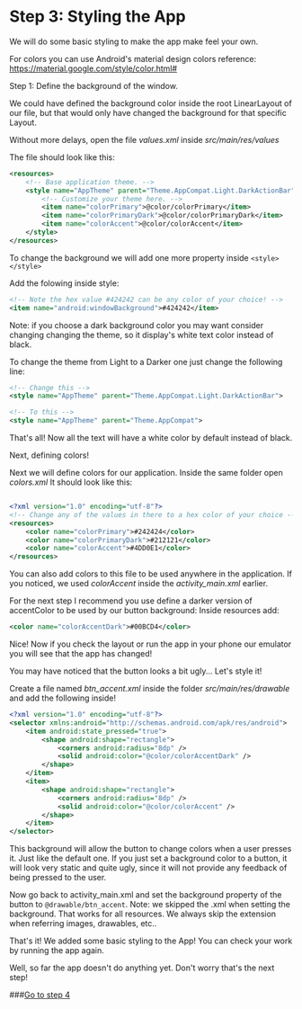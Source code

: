 # Step 3: Styling the App

We will do some basic styling to make the app make feel your own.

For colors you can use Android's material design colors reference: https://material.google.com/style/color.html#

Step 1: Define the background of the window.

We could have defined the background color inside the root LinearLayout of our file, but that would
only have changed the background for that specific Layout.

Without more delays, open the file _values.xml_ inside _src/main/res/values_

The file should look like this:

```xml
<resources>
    <!-- Base application theme. -->
    <style name="AppTheme" parent="Theme.AppCompat.Light.DarkActionBar">
        <!-- Customize your theme here. -->
        <item name="colorPrimary">@color/colorPrimary</item>
        <item name="colorPrimaryDark">@color/colorPrimaryDark</item>
        <item name="colorAccent">@color/colorAccent</item>
    </style>
</resources>
```

To change the background we will add one more property inside ```<style> </style>```

Add the folowing inside style:
```xml
<!-- Note the hex value #424242 can be any color of your choice! -->
<item name="android:windowBackground">#424242</item>
```

Note: if you choose a dark background color you may want consider changing changing the theme, so it display's white text color instead of black.

To change the theme from Light to a Darker one just change the following line:

```xml
<!-- Change this -->
<style name="AppTheme" parent="Theme.AppCompat.Light.DarkActionBar">

<!-- To this -->
<style name="AppTheme" parent="Theme.AppCompat">
```

That's all! Now all the text will have a white color by default instead of black.

Next, defining colors!

Next we will define colors for our application. Inside the same folder open _colors.xml_
It should look like this:

```xml

<?xml version="1.0" encoding="utf-8"?>
<!-- Change any of the values in there to a hex color of your choice -->
<resources>
    <color name="colorPrimary">#242424</color>
    <color name="colorPrimaryDark">#212121</color>
    <color name="colorAccent">#4DD0E1</color>
</resources>

```

You can also add colors to this file to be used anywhere in the application. If you noticed, we 
used _colorAccent_ inside the _activity_main.xml_ earlier.

For the next step I recommend you use define a darker version of accentColor to be used by our button background:
Inside resources add:

```xml
<color name="colorAccentDark">#00BCD4</color>
```

Nice! Now if you check the layout or run the app in your phone our emulator you will see that the app has changed!

You may have noticed that the  button looks a bit ugly... Let's style it!

Create a file named _btn_accent.xml_ inside the folder _src/main/res/drawable_ and add the following inside!

```xml
<?xml version="1.0" encoding="utf-8"?>
<selector xmlns:android="http://schemas.android.com/apk/res/android">
    <item android:state_pressed="true">
        <shape android:shape="rectangle">
            <corners android:radius="8dp" />
            <solid android:color="@color/colorAccentDark" />
        </shape>
    </item>
    <item>
        <shape android:shape="rectangle">
            <corners android:radius="8dp" />
            <solid android:color="@color/colorAccent" />
        </shape>
    </item>
</selector>
```

This background will allow the button to change colors when a user presses it. Just like the default one. 
If you just set a background color to a button, it will look very static and quite ugly, since it will not provide
any feedback of being pressed to the user.

Now go back to activity_main.xml and set the background property of the button to ```@drawable/btn_accent```.
Note: we skipped the .xml when setting the background. That works for all resources. We always skip the extension
when referring images, drawables, etc..

That's it! We added some basic styling to the App! You can check your work by running the app again.

Well, so far the app doesn't do anything yet. Don't worry that's the next step!

###[Go to step 4](https://github.com/fnk0/TicEmojiToe/blob/master/step4.md)